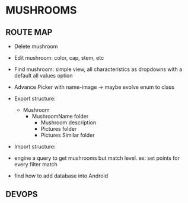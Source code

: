 ﻿# MUSHROOMS

## ROUTE MAP
  - Delete mushroom
  - Edit mushroom: color, cap, stem, etc
  - Find mushroom: simple view, all characteristics as dropdowns with a default all values option
  - Advance Picker with name-image -> maybe evolve enum to class 
  - Export structure:
    - Mushroom
      - MushroomName folder
        - Mushroom description
        - Pictures folder
        - Pictures Similar folder
  - Import structure:

- engine a query to get mushrooms but match level. ex: set points for every filter match
- find how to add database into Android

## DEVOPS
